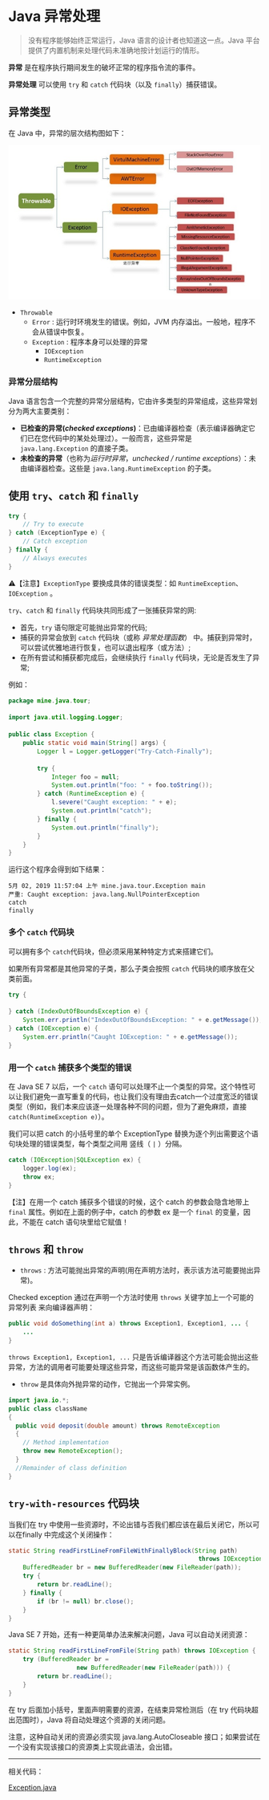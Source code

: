 # Java 异常处理



> 没有程序能够始终正常运行，Java 语言的设计者也知道这一点。Java 平台提供了内置机制来处理代码未准确地按计划运行的情形。
> 

**异常** 是在程序执行期间发生的破坏正常的程序指令流的事件。

**异常处理** 可以使用 `try` 和 `catch` 代码块（以及 `finally`）捕获错误。

## 异常类型

在 Java 中，异常的层次结构图如下：

![4970765-1437c4660dd95f3e](img/Day13_Java_Exception/4970765-1437c4660dd95f3e.png)

* `Throwable`
  * `Error`	: 运行时环境发生的错误。例如，JVM 内存溢出。一般地，程序不会从错误中恢复。
  * `Exception`	: 程序本身可以处理的异常
    * `IOException`
    * `RuntimeException`
###  异常分层结构

Java 语言包含一个完整的异常分层结构，它由许多类型的异常组成，这些异常划分为两大主要类别：

- **已检查的异常(*checked exceptions*)**：已由编译器检查（表示编译器确定它们已在您代码中的某处处理过）。一般而言，这些异常是 `java.lang.Exception` 的直接子类。
- **未检查的异常**（也称为*运行时异常*，*unchecked / runtime exceptions*）：未由编译器检查。这些是 `java.lang.RuntimeException` 的子类。

## 使用 `try`、`catch` 和 `finally`

```java
try {
    // Try to execute
} catch (ExceptionType e) {
  	// Catch exception
} finally {
    // Always executes
}
```

⚠️【注意】`ExceptionType` 要换成具体的错误类型：如 `RuntimeException`、`IOException` 。

`try`、`catch` 和 `finally` 代码块共同形成了一张捕获异常的网: 

* 首先，`try` 语句限定可能抛出异常的代码;
* 捕获的异常会放到 `catch` 代码块（或称 *异常处理函数*） 中。捕获到异常时，可以尝试优雅地进行恢复，也可以退出程序（或方法）;
* 在所有尝试和捕获都完成后，会继续执行 `finally` 代码块，无论是否发生了异常;

例如：

```java
package mine.java.tour;

import java.util.logging.Logger;

public class Exception {
	public static void main(String[] args) {
		Logger l = Logger.getLogger("Try-Catch-Finally");

		try {
			Integer foo = null;
			System.out.println("foo: " + foo.toString());
		} catch (RuntimeException e) {
			l.severe("Caught exception: " + e);
			System.out.println("catch");
		} finally {
			System.out.println("finally");
		}
	}
}

```

运行这个程序会得到如下结果：

``` 
5月 02, 2019 11:57:04 上午 mine.java.tour.Exception main
严重: Caught exception: java.lang.NullPointerException
catch
finally
```

### 多个 `catch` 代码块

可以拥有多个 `catch`代码块，但必须采用某种特定方式来搭建它们。

如果所有异常都是其他异常的子类，那么子类会按照 `catch` 代码块的顺序放在父类前面。

``` java
try {

} catch (IndexOutOfBoundsException e) {
    System.err.println("IndexOutOfBoundsException: " + e.getMessage());
} catch (IOException e) {
    System.err.println("Caught IOException: " + e.getMessage());
}
```

### 用一个 `catch` 捕获多个类型的错误

在 Java SE 7 以后，一个 `catch` 语句可以处理不止一个类型的异常。这个特性可以让我们避免一直写重复的代码，也让我们没有理由去catch一个过度宽泛的错误类型（例如，我们本来应该逐一处理各种不同的问题，但为了避免麻烦，直接 `catch(RuntimeException e)`）。

我们可以把 catch 的小括号里的单个 ExceptionType 替换为逐个列出需要这个语句块处理的错误类型，每个类型之间用 竖线（ `|` ）分隔。

```java
catch (IOException|SQLException ex) {
    logger.log(ex);
    throw ex;
}
```

【注】在用一个 catch 捕获多个错误的时候，这个 catch 的参数会隐含地带上 `final` 属性。例如在上面的例子中，catch 的参数 ex 是一个 `final` 的变量，因此，不能在 catch 语句块里给它赋值！

##  `throws` 和 `throw`

* `throws` : 方法可能抛出异常的声明(用在声明方法时，表示该方法可能要抛出异常)。

Checked exception 通过在声明一个方法时使用 `throws` 关键字加上一个可能的异常列表 来向编译器声明：

```java
public void doSomething(int a) throws Exception1, Exception1, ... {
    ...
}
```

`throws Exception1, Exception1, ...`  只是告诉编译器这个方法可能会抛出这些异常，方法的调用者可能要处理这些异常，而这些可能异常是该函数体产生的。

* `throw` 是具体向外抛异常的动作，它抛出一个异常实例。

``` java
import java.io.*;
public class className
{
  public void deposit(double amount) throws RemoteException
  {
    // Method implementation
    throw new RemoteException();
  }
  //Remainder of class definition
}
```

## `try-with-resources` 代码块

当我们在 try 中使用一些资源时，不论出错与否我们都应该在最后关闭它，所以可以在finally 中完成这个关闭操作：

```java
static String readFirstLineFromFileWithFinallyBlock(String path)
                                                     throws IOException {
    BufferedReader br = new BufferedReader(new FileReader(path));
    try {
        return br.readLine();
    } finally {
        if (br != null) br.close();
    }
}
```

Java SE 7 开始，还有一种更简单办法来解决问题，Java 可以自动关闭资源：

```java
static String readFirstLineFromFile(String path) throws IOException {
    try (BufferedReader br =
                   new BufferedReader(new FileReader(path))) {
        return br.readLine();
    }
}
```

在 try 后面加小括号，里面声明需要的资源，在结束异常检测后（在 try 代码块超出范围时），Java 将自动处理这个资源的关闭问题。

注意，这种自动关闭的资源必须实现 java.lang.AutoCloseable 接口；如果尝试在一个没有实现该接口的资源类上实现此语法，会出错。

---

相关代码：

[Exception.java](./src/Exception.java)